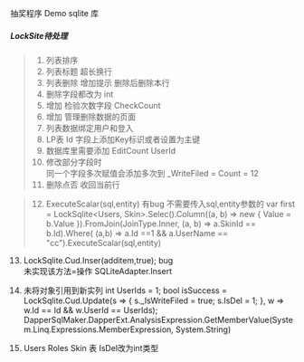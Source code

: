﻿抽奖程序 Demo
sqlite 库

##### LockSite待处理 
> 1. 列表排序
> 2. 列表标题 超长换行
> 3. 列表删除 增加提示  删除后删除本行
> 4. 删除字段都改为 int 
> 5. 增加 检验次数字段 CheckCount
> 6. 增加 管理删除数据的页面
> 7. 列表数据绑定用户和登入
> 8. LP表 Id 字段上添加Key标识或者设置为主键
> 9. 数据库里需要添加 EditCount  UserId
> 10. 修改部分字段时            
      同一个字段多次赋值会添加多次到 _WriteFiled = Count = 12
> 11. 删除点否 收回当前行 

> 12. ExecuteScalar(sql,entity) 有bug 不需要传入sql,entity参数的
    var first = LockSqlite<Users, Skin>.Selec().Column((a, b) => new { Value = b.Value }).FromJoin(JoinType.Inner, (a, b) => a.SkinId == b.Id).Where( (a,b) => a.Id ==1 && a.UserName == "cc").ExecuteScalar(sql,entity)
  13. LockSqlite<Skin>.Cud.Inser(additem,true);   bug  
      未实现该方法=操作  SQLiteAdapter.Insert

  14. 未将对象引用到新实列
       int UserIds = 1;
                bool isSuccess = LockSqlite<Skin>.Cud.Update(s => {
                    s._IsWriteFiled = true; s.IsDel = 1;  },  w => w.Id == Id && w.UserId == UserIds);
					DapperSqlMaker.DapperExt.AnalysisExpression.GetMemberValue(System.Linq.Expressions.MemberExpression, System.String)

  15. Users Roles Skin 表 IsDel改为int类型